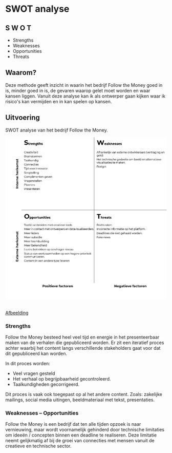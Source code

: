 # SWOT analyse

## S W O T
* Strengths
* Weaknesses
* Opportunities
* Threats


## Waarom?
Deze methode geeft inzicht in waarin het bedrijf Follow the Money goed in is, minder goed in is, de gevaren waarop gelet moet worden en waar kansen liggen. Vanuit deze analyse kan ik als ontwerper gaan kijken waar ik risico's kan vermijden en in kan spelen op kansen.


## Uitvoering


SWOT analyse van het bedrijf Follow the Money.

![SWOT analyse in uitvoering](content/swot.png)

<br>[Afbeelding](content/swot.png)


### Strengths
Follow the Money besteed heel veel tijd en energie in het presenteerbaar maken van de verhalen die gepubliceerd worden. Er zit een iteratief proces achter waarbij het content langs verschillende stakeholders gaat voor dat dit gepubliceerd kan worden.

In dit proces worden:
* Veel vragen gesteld
* Het verhaal op begrijpbaarheid gecontroleerd.
* Taalkundigheden gecorrigeerd.

Dit proces is vaak ook toegepast op al het andere content. Zoals: zakelijke mailings, social media uitingen, beeldmateriaal met tekst, presentaties.


### Weaknesses – Opportunities
Follow the Money is een bedrijf dat ten alle tijden opzoek is naar vernieuwing, maar wordt voornamelijk gehinderd door technische limitaties om ideeën / concepten binnen een deadline te realiseren. Deze limitatie neemt gelijkmatig af bij de groei van connecties met mensen vanuit de creatieve en technische sector.

